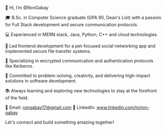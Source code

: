 👋 Hi, I’m @RonGabay

🎓 B.Sc. in Computer Science graduate (GPA 90, Dean's List) with a passion for Full Stack development and secure communication protocols. 

💻 Experienced in MERN stack, Java, Python, C++ and cloud technologies. 

🚀 Led frontend development for a pet-focused social networking app and implemented secure file transfer systems.

🔐 Specializing in encrypted communication and authentication protocols like Kerberos.

🌟 Committed to problem-solving, creativity, and delivering high-impact solutions in software development.

📚 Always learning and exploring new technologies to stay at the forefront of the field.

📧 Email: rongabay17@gmail.com
🔗 LinkedIn: www.linkedin.com/in/ron-gabay

Let's connect and build something amazing together!

<!---
RonGabay/RonGabay is a ✨ special ✨ repository because its `README.md` (this file) appears on your GitHub profile.
You can click the Preview link to take a look at your changes.
--->
